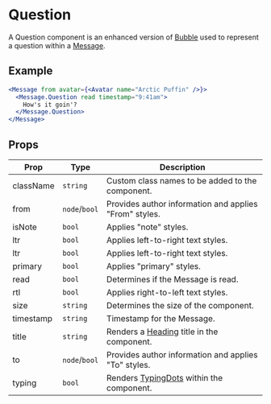 # Question

A Question component is an enhanced version of [Bubble](./Bubble.md) used to represent a question within a [Message](./Message.md).

## Example

```jsx
<Message from avatar={<Avatar name="Arctic Puffin" />}>
  <Message.Question read timestamp="9:41am">
    How's it goin'?
  </Message.Question>
</Message>
```

## Props

| Prop      | Type          | Description                                                  |
| --------- | ------------- | ------------------------------------------------------------ |
| className | `string`      | Custom class names to be added to the component.             |
| from      | `node`/`bool` | Provides author information and applies "From" styles.       |
| isNote    | `bool`        | Applies "note" styles.                                       |
| ltr       | `bool`        | Applies left-to-right text styles.                           |
| ltr       | `bool`        | Applies left-to-right text styles.                           |
| primary   | `bool`        | Applies "primary" styles.                                    |
| read      | `bool`        | Determines if the Message is read.                           |
| rtl       | `bool`        | Applies right-to-left text styles.                           |
| size      | `string`      | Determines the size of the component.                        |
| timestamp | `string`      | Timestamp for the Message.                                   |
| title     | `string`      | Renders a [Heading](../../Heading) title in the component.   |
| to        | `node`/`bool` | Provides author information and applies "To" styles.         |
| typing    | `bool`        | Renders [TypingDots](../../TypingDots) within the component. |
